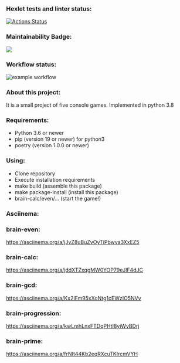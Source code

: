 ### Hexlet tests and linter status:
[![Actions Status](https://github.com/alex-p14/python-project-lvl1/workflows/hexlet-check/badge.svg)](https://github.com/alex-p14/python-project-lvl1/actions)

### Maintainability Badge:
<a href="https://codeclimate.com/github/codeclimate/codeclimate/maintainability"><img src="https://api.codeclimate.com/v1/badges/a99a88d28ad37a79dbf6/maintainability" /></a>

### Workflow status:
![example workflow](https://github.com/alex-p14/python-project-lvl1/actions/workflows/hexlet-linter.yml/badge.svg)

### About this project:
It is a small project of five console games. Implemented in python 3.8

### Requirements:
* Python 3.6 or newer
* pip (version 19 or newer) for python3
* poetry (version 1.0.0 or newer)

### Using:
* Clone repository
* Execute installation requirements
* make build (assemble this package)
* make package-install (install this package)
* brain-calc/even/... (start the game!)

### Asciinema:
   ### brain-even:
   https://asciinema.org/a/jJvZ8uBuZvOyTiPbwva3XxEZ5

   ### brain-calc:
   https://asciinema.org/a/jddXTZxqgMW0YOP79eJlF4dJC

   ### brain-gcd:
   https://asciinema.org/a/Kx2IFm95xXoNtg1cEWzIO5NVv

   ### brain-progression:
   https://asciinema.org/a/kwLmhLnxFTDqPHtI8yiWvBDrj

   ### brain-prime:
   https://asciinema.org/a/frNIt44Kb2eqRXcuTKIrcmVYH
